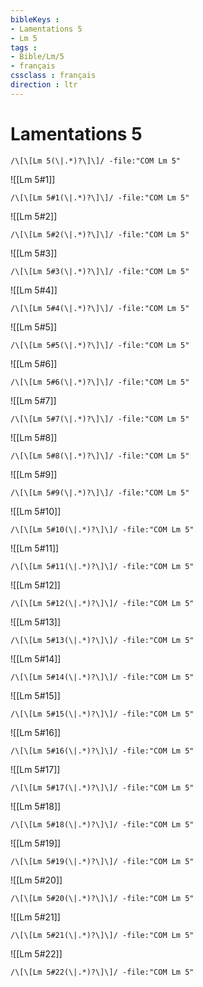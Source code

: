 ```yaml
---
bibleKeys : 
- Lamentations 5
- Lm 5
tags : 
- Bible/Lm/5
- français
cssclass : français
direction : ltr
---
```


# Lamentations 5

```query
/\[\[Lm 5(\|.*)?\]\]/ -file:"COM Lm 5"
```



![[Lm 5#1]]

```query
/\[\[Lm 5#1(\|.*)?\]\]/ -file:"COM Lm 5"
```

![[Lm 5#2]]

```query
/\[\[Lm 5#2(\|.*)?\]\]/ -file:"COM Lm 5"
```

![[Lm 5#3]]

```query
/\[\[Lm 5#3(\|.*)?\]\]/ -file:"COM Lm 5"
```

![[Lm 5#4]]

```query
/\[\[Lm 5#4(\|.*)?\]\]/ -file:"COM Lm 5"
```

![[Lm 5#5]]

```query
/\[\[Lm 5#5(\|.*)?\]\]/ -file:"COM Lm 5"
```

![[Lm 5#6]]

```query
/\[\[Lm 5#6(\|.*)?\]\]/ -file:"COM Lm 5"
```

![[Lm 5#7]]

```query
/\[\[Lm 5#7(\|.*)?\]\]/ -file:"COM Lm 5"
```

![[Lm 5#8]]

```query
/\[\[Lm 5#8(\|.*)?\]\]/ -file:"COM Lm 5"
```

![[Lm 5#9]]

```query
/\[\[Lm 5#9(\|.*)?\]\]/ -file:"COM Lm 5"
```

![[Lm 5#10]]

```query
/\[\[Lm 5#10(\|.*)?\]\]/ -file:"COM Lm 5"
```

![[Lm 5#11]]

```query
/\[\[Lm 5#11(\|.*)?\]\]/ -file:"COM Lm 5"
```

![[Lm 5#12]]

```query
/\[\[Lm 5#12(\|.*)?\]\]/ -file:"COM Lm 5"
```

![[Lm 5#13]]

```query
/\[\[Lm 5#13(\|.*)?\]\]/ -file:"COM Lm 5"
```

![[Lm 5#14]]

```query
/\[\[Lm 5#14(\|.*)?\]\]/ -file:"COM Lm 5"
```

![[Lm 5#15]]

```query
/\[\[Lm 5#15(\|.*)?\]\]/ -file:"COM Lm 5"
```

![[Lm 5#16]]

```query
/\[\[Lm 5#16(\|.*)?\]\]/ -file:"COM Lm 5"
```

![[Lm 5#17]]

```query
/\[\[Lm 5#17(\|.*)?\]\]/ -file:"COM Lm 5"
```

![[Lm 5#18]]

```query
/\[\[Lm 5#18(\|.*)?\]\]/ -file:"COM Lm 5"
```

![[Lm 5#19]]

```query
/\[\[Lm 5#19(\|.*)?\]\]/ -file:"COM Lm 5"
```

![[Lm 5#20]]

```query
/\[\[Lm 5#20(\|.*)?\]\]/ -file:"COM Lm 5"
```

![[Lm 5#21]]

```query
/\[\[Lm 5#21(\|.*)?\]\]/ -file:"COM Lm 5"
```

![[Lm 5#22]]

```query
/\[\[Lm 5#22(\|.*)?\]\]/ -file:"COM Lm 5"
```


